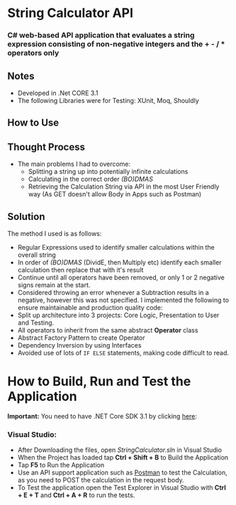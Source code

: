 # String Calculator API
###  C# web-based API application that evaluates a string expression consisting of non-negative integers and the + - / * operators only

## Notes
 * Developed in .Net CORE 3.1
 * The following Libraries were for Testing: XUnit, Moq, Shouldly
 
## How to Use
 
## Thought Process
 * The main problems I had to overcome:
   * Splitting a string up into potentially infinite calculations
   * Calculating in the correct order *(BO)DMAS*
   * Retrieving the Calculation String via API in the most User Friendly way (As GET doesn't allow Body in Apps such as Postman)

## Solution
The method I used is as follows:
 * Regular Expressions used to identify smaller calculations within the overall string
 * In order of *(BO)DMAS* (DividE, then Multiply etc) identify each smaller calculation then replace that with it's result
 * Continue until all operators have been removed, or only 1 or 2 negative signs remain at the start.
 * Considered throwing an error whenever a Subtraction results in a negative, however this was not specified.
I implemented the following to ensure maintainable and production quality code:
 * Split up architecture into 3 projects: Core Logic, Presentation to User and Testing.
 * All operators to inherit from the same abstract **Operator** class
 * Abstract Factory Pattern to create Operator
 * Dependency Inversion by using Interfaces
 * Avoided use of lots of `IF ELSE` statements, making code difficult to read.

# How to Build, Run and Test the Application

**Important:** You need to have .NET Core SDK 3.1 by clicking [here](https://dotnet.microsoft.com/download/dotnet-core, ".Net Core SDKs"):

### Visual Studio:

 * After Downloading the files, open *StringCalculator.sln* in Visual Studio
 * When the Project has loaded tap **Ctrl + Shift + B** to Build the Application
 * Tap **F5** to Run the Application
 * Use an API support application such as [Postman](https://www.getpostman.com) to test the Calculation, as you need to POST the calculation in the request body.
 * To Test the application open the Test Explorer in Visual Studio with **Ctrl + E + T** and **Ctrl + A + R** to run the tests.
